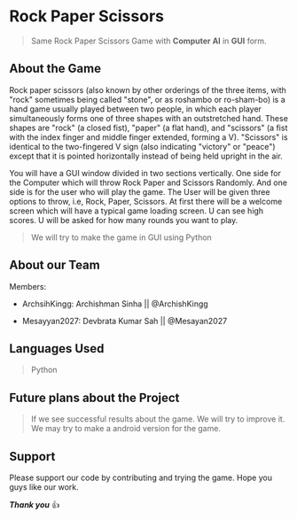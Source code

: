 # Rock Paper Scissors
> Same Rock Paper Scissors Game with **Computer AI** in **GUI** form.

## About the Game
Rock paper scissors (also known by other orderings of the three items, with "rock" sometimes being called "stone", or as roshambo or ro-sham-bo) is a hand game usually played between two people, in which each player simultaneously forms one of three shapes with an outstretched hand. These shapes are "rock" (a closed fist), "paper" (a flat hand), and "scissors" (a fist with the index finger and middle finger extended, forming a V). "Scissors" is identical to the two-fingered V sign (also indicating "victory" or "peace") except that it is pointed horizontally instead of being held upright in the air.

You will have a GUI window divided in two sections vertically. One side for the Computer which will throw Rock Paper and Scissors Randomly. And one side is for the user who will play the game. The User will be given three options to throw, i.e, Rock, Paper, Scissors. At first there will be a welcome screen which will have a typical game loading screen.
U can see high scores. U will be asked for how many rounds you want to play. 

> We will try to make the game in GUI using Python

## About our Team
Members:
- ArchsihKingg: Archishman Sinha || @ArchishKingg

- Mesayyan2027: Devbrata Kumar Sah || @Mesayan2027

## Languages Used
> Python

## Future plans about the Project
> If we see successful results about the game. We will try to improve it. We may try to make a android version for the game.

## Support
Please support our code by contributing and trying the game. Hope you guys like our work.

***Thank you*** 👍

